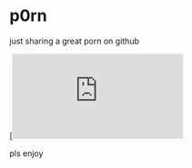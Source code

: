 # p0rn
just sharing a great porn on github

[![Watch the video](https://fr.pornhub.com/view_video.php?viewkey=398270911)


pls enjoy
